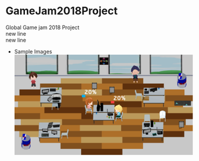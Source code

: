 # GameJam2018Project
Global Game jam 2018 Project <br/>
new line <br>
new line
- Sample Images
![img](screenshots/Game1.png)
